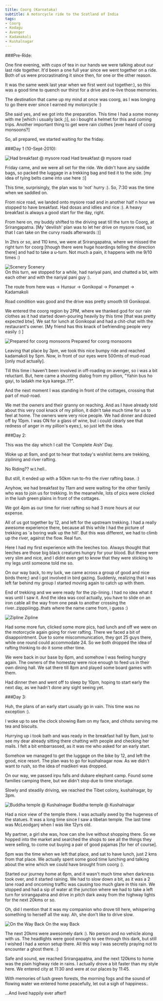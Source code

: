 ```yaml
---
title: Coorg (Karnataka)
subtitle: A motorcycle ride to the Scotland of India
tags:
- Coorg
- Kodagu
- Avenger
- Kadamakoli
- Kushalnagar
---
```

<div class="right image">
    <img alt="" src="{{ site.static_url }}images/posts/coorg-1-sm.jpg"/>
</div>
###Pre-Ride:

One fine evening, with cups of tea in our hands we were talking about our last ride together. It'd been a one full year since we went together on a ride. Both of us were procrastinating it since then, for one or the other reason.

It was the same week last year when we first went out together:), so this was a good time to quench our thirst for a drive and re-live those memories.

The destination that came up my mind at once was coorg, as I was longing to go there ever since I earned my motorcycle :)

She said yes, and we got into the preparation. This time I had a some money with me [which i usually lack ;)], so i bought a helmet for this and coming trips. Another important thing to get were rain clothes [ever heard of coorg monsoons?]

So, all prepared, we started waiting for the friday.

<!--more-->
###Day 1 (10-Sept-2010):

<div class="right image">
    <img alt="Had breakfast @ mysore road" src="{{ site.static_url }}images/posts/coorg-2-sm.jpg"/>
    Had breakfast @ mysore road
</div>

Friday came, and we were all set for the ride. We didn't have any saddle bags, so packed the luggage in a trekking bag and tied it to the side. [my idea of tying belts came into use here :)]

This time, surprisingly, the plan was to 'not' hurry :). So, 7:30 was the time when we saddled on.

From nice road, we landed onto mysore road and in another half n hour we stopped to have breakfast. Had dosas and idlies and rice :). A heavy breakfast is always a good start for the day, right.

From here on, my buddy shifted to the driving seat till the turn to Coorg, at Srirangapatna. [My 'devilish' plan was to let her drive on mysore road, so that I can take on the curvy roads afterwards :)]

In 2hrs or so, and 110 kms, we were at Srirangapatna, where we missed the right turn for coorg [though there were huge hoardings telling the direction there] and had to take a u-turn. Not much a pain, it happens with me 9/10 times :)

<div class="image left">
    <img alt="Scenery" src="{{ site.static_url }}images/posts/coorg-3-sm.jpg"/>
    Scenery
</div>
On this turn, we stopped for a while, had nariyal pani, and chatted a bit, with each other and with the nariyal pani guy :).

The route from here was -> Hunsur -> Gonikopal -> Ponampet -> Kadamakoli

Road condition was good and the drive was pretty smooth till Gonikopal.

We entered the coorg region by 2PM, where we thanked god for our rain clothes as it had started down-pouring heavily by this time [that was pretty expected btw]. We sat for lunch at Gonikopal and had a chit-chat with the restaurant's owner. [My friend has this knack of befriending people very easily :) ]

<div class="right image">
    <img alt="Prepared for coorg monsoons" src="{{ site.static_url }}images/posts/coorg-4-sm.jpg"/>
    Prepared for coorg monsoons
</div>

Leaving that place by 3pm, we took this nice bumpy ride and reached kadamakoli by 5pm. Now, in front of our eyes were 500mts of mud-road [only mud actually].

Till this time i haven't been involved in off-roading on avenger, so i was a bit reluctant. But, here came a shooting dialog from my pillion, "Yahin bus ho gayi, to ladakh me kya karega..??".

And the next moment I was standing in front of the cottages, crossing that part of mud-road. 

We met the owners and their granny on reaching. And as I have already told about this very cool knack of my pillion, it didn't take much time for us to feel at home. The owners were very nice people. We had dinner and dozed off by 10pm. I was ON for a glass of wine, but i could clearly see that redness of anger in my pillion's eyes;), so just left the idea.

###Day 2:

This was the day which I call the 'Complete Aish' Day.

Woke up at 9am, and got to hear that today's wishlist items are trekking, ziplining and river rafting.

No Riding?? w.t.hell..

But still, it ended up with a 50km run to-fro the river rafting base. :)

Anyhow, we had breakfast by 11am and were waiting for the other family who was to join us for trekking. In the meanwhile, lots of pics were clicked in the lush green plains in front of the cottages.

We got 4pm as our time for river rafting so had 3 more hours at our expense.

All of us got together by 12, and left for the upstream trekking. I had a really awesome experience there, because all this while I had the picture of trekking as 'a boring walk up the hill'. But this was different, we had to climb up the river, against the flow. Real fun.

Here I had my first experience with the leeches too. Always thought that leeches are those big black creatures hungry for your blood. But these were very slim and nice, and I didnt even get to know that they were sticking to my legs until someone told me so.

On our way back, to my luck, we came across a group of good and nice birds there;) and i got involved in bird gazing. Suddenly, realizing that I was left far behind my group I started moving again to catch up with them.

End of trekking and we were ready for the zip-lining. I had no idea what it was until I saw it. And the idea was cool actually, you have to slide on an iron cable all the way from one peak to another crossing the river..zipppiiingg..thats where the name came from, i guess :)

<div class="image left">
    <img alt="Zipline" src="{{ site.static_url }}images/posts/coorg-5-sm.jpg"/>
    Zipline
</div>

Had some more fun, clicked some more pics, had lunch and off we were on the motorcycle again going for river rafting. There we faced a bit of disappointment. Due to some miscommunication, they got 25 guys there, while one round could accommodate 24. So we both dropped the idea of rafting thinking to do it some other time.

We were back in our base by 6pm, and somehow I was feeling hungry again. The owners of the homestay were nice enough to feed us in their own dining hall. We sat there till 8pm and played some board games with them.

Had dinner then and went off to sleep by 10pm, hoping to start early the next day, as we hadn't done any sight seeing yet.

###Day 3:

Huh, the plans of an early start usually go in vain. This time was no exception :).

I woke up to see the clock showing 8am on my face, and chhotu serving me tea and biscuits.

Hurrying up i took bath and was ready in the breakfast hall by 9am, just to see my dear already sitting there chatting with people and checking her mails. I felt a bit embarrassed, as it was me who asked for an early start.

Somehow we managed to get the luggage on the bike by 12, and left the good, nice resort. The plan was to go for kushalnagar now. As we didn't want to rush, so the idea of madikeri was dropped.

On our way, we passed irpu falls and dubare elephant camp. Found some families camping there, but we didn't stop due to time shortage.

Slowly and steadily driving, we reached the Tibet colony, kushalnagar, by 3pm.

<div class="image">
    <img alt="Buddha temple @ Kushalnagar" src="{{ site.static_url }}images/posts/coorg-6-sm.jpg"/>
    Buddha temple @ Kushalnagar 
</div>

Had a nice view of the temple there. I was actually awed by the hugeness of the statues. It was a long time since I saw a tibetan temple. The last time was McLeodganj when I was like 12yrs old.

My partner, a girl she was, how can she live without shopping there. So we hopped into the market and searched the shops to see all the things they were selling, to come out buying a pair of good pajamas [for her of course].

5pm was the time when we left that place, and sat to have lunch, just 2 kms from that place. We actually spent some good time lunching and talking about the wine which we could have brought from coorg :).

Started our journey home at 6pm, and it wasn't much time when darkness took over, and it started raining. We had to slow down a bit, as it was a 2 lane road and oncoming traffic was causing too much glare in this rain. We stopped and had a sip of water at the junction where we had to take a left turn for srirangapatna and drive in pitch dark away from the highway lights for the next 20kms or so.

Oh, did I mention that it was my companion who drove till here, whispering something to herself all the way. Ah, she don't like to drive slow.

<div class="right image">
    <img alt="On the Way Back" src="{{ site.static_url }}images/posts/coorg-7-sm.jpg"/>
    On the way Back
</div>

The next 20kms were awesomely dark :). No person and no vehicle along with us. The headlights were good enough to see through this dark, but still I wished I had a xenon setup there. All this way I was secretly praying not to encounter a ghost there. :)

Safe and sound, we reached Srirangapatna, and the next 120kms to home was the plain highway ride in rains. I actually drove a bit faster than my style here. We entered city at 11:30 and were at our places by 11:45.

With memories of lush green forests, the morning fogs and the sound of flowing water we entered home peacefully, let out a sigh of happiness..

...And lived happily ever after!!
